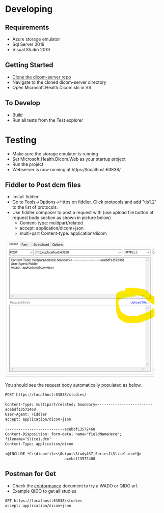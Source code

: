 # Developing
## Requirements
- Azure storage emulator
- Sql Server 2019
- Visual Studio 2019

## Getting Started
- [Clone the dicom-server repo](https://github.com/microsoft/dicom-server.git)
- Navigate to the cloned dicom-server directory
- Open Microsoft.Health.Dicom.sln in VS

## To Develop
- Build
- Run all tests from the Test explorer

# Testing
- Make sure the storage emulator is running
- Set Microsoft.Health.Dicom.Web as your startup project
- Run the project
- Webserver is now running at https://localhost:63838/

## Fiddler to Post dcm files
- Install fiddler
- Go to Tools->Options->Https on fiddler. Click protocols and add "tls1.2" to the list of protocols.
- Use fiddler composer to post a request with (use upload file button at request body section as shown in picture below) 
   - Content-type: multipart/related
   - accept: application/dicom+json
   - multi-part Content-type: application/dicom

![Post A Dicom Image](images/FiddlerPost.png)

You should see the request body automatically populated as below.

```http
POST https://localhost:63838/studies/

Content-Type: multipart/related; boundary=-------------------------acebdf13572468
User-Agent: Fiddler
accept: application/dicom+json

---------------------------acebdf13572468
Content-Disposition: form-data; name="fieldNameHere"; filename="Slice1.dcm"
Content-Type: application/dicom

<@INCLUDE *C:\dicomfiles\Output\Study437_Series1\Slice1.dcm*@>
---------------------------acebdf13572468--

```
## Postman for Get
-  Check the [conformance](https://microsofthealth.visualstudio.com/Health/_git/health-paas-docs?path=%2Fspecs%2FDICOM%2FDICOMWeb-Conformance.md&_a=preview) document to try a WADO or QIDO url.
- Example QIDO to get all studies
```http
GET https://localhost:63838/studies
accept: application/dicom+json
```